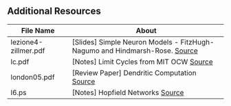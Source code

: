 ## Additional Resources

| File Name | About | 
| --------------- | --------------- |
| lezione4-zillmer.pdf | [Slides] Simple Neuron Models - FitzHugh-Nagumo and Hindmarsh-Rose. [Source](https://perso.u-cergy.fr/~atorcini/ARTICOLI/lezione4-zillmer.pdf) |
| lc.pdf | [Notes] Limit Cycles from MIT OCW [Source](https://ocw.mit.edu/courses/mathematics/18-03-differential-equations-spring-2010/readings/notes_exe/MIT18_03S10_lc.pdf) |
| london05.pdf | [Review Paper] Dendritic Computation [Source](https://courses.cs.washington.edu/courses/cse528/11sp/london05.pdf) |
| l6.ps | [Notes] Hopfield Networks [Source](http://web.cs.ucla.edu/~rosen/161/NeuralNotes/NeuralNotes.html) |
